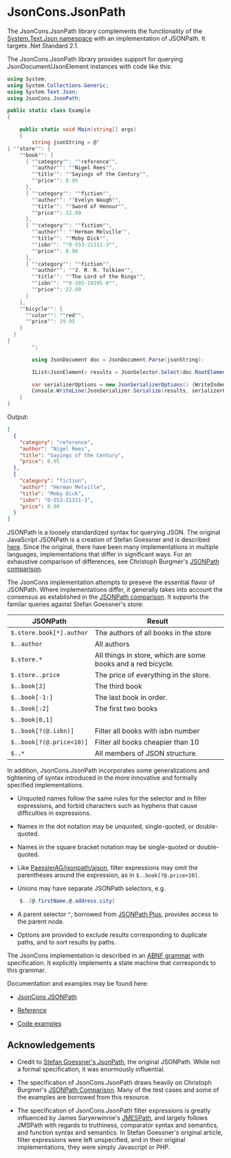 # JsonCons.JsonPath

The JsonCons.JsonPath library complements the functionality of the 
[System.Text.Json namespace](https://docs.microsoft.com/en-us/dotnet/api/system.text.json?view=netcore-3.1)
with an implementation of JSONPath. It targets .Net Standard 2.1.

The JsonCons.JsonPath library provides support for querying
JsonDocument/JsonElement instances with code like this:
```csharp
using System;
using System.Collections.Generic;
using System.Text.Json;
using JsonCons.JsonPath;

public static class Example
{

    public static void Main(string[] args)
    {
        string jsonString = @"
{ ""store"": {
    ""book"": [ 
      { ""category"": ""reference"",
        ""author"": ""Nigel Rees"",
        ""title"": ""Sayings of the Century"",
        ""price"": 8.95
      },
      { ""category"": ""fiction"",
        ""author"": ""Evelyn Waugh"",
        ""title"": ""Sword of Honour"",
        ""price"": 12.99
      },
      { ""category"": ""fiction"",
        ""author"": ""Herman Melville"",
        ""title"": ""Moby Dick"",
        ""isbn"": ""0-553-21311-3"",
        ""price"": 8.99
      },
      { ""category"": ""fiction"",
        ""author"": ""J. R. R. Tolkien"",
        ""title"": ""The Lord of the Rings"",
        ""isbn"": ""0-395-19395-8"",
        ""price"": 22.99
      }
    ],
    ""bicycle"": {
      ""color"": ""red"",
      ""price"": 19.95
    }
  }
}
        ";

        using JsonDocument doc = JsonDocument.Parse(jsonString);

        IList<JsonElement> results = JsonSelector.Select(doc.RootElement, "$..book[?(@.price >= 5 && @.price < 10)]");

        var serializerOptions = new JsonSerializerOptions() {WriteIndented = true};        
        Console.WriteLine(JsonSerializer.Serialize(results, serializerOptions));
    }
}
```
Output:
```json
[
  {
    "category": "reference",
    "author": "Nigel Rees",
    "title": "Sayings of the Century",
    "price": 8.95
  },
  {
    "category": "fiction",
    "author": "Herman Melville",
    "title": "Moby Dick",
    "isbn": "0-553-21311-3",
    "price": 8.99
  }
]
```

JSONPath is a loosely standardized syntax for querying JSON. The original JavaScript JSONPath is a creation
of Stefan Goessner and is described [here](https://goessner.net/articles/JsonPath/). Since
the original, there have been many implementations in multiple languages, 
implementations that differ in significant ways. For an exhaustive comparison of differences, 
see Christoph Burgmer's [JSONPath comparison](https://cburgmer.github.io/json-path-comparison/).

The JsonCons implementation attempts to preseve the essential flavor of JSONPath. Where
implementations differ, it generally takes into account the consensus as established in
the [JSONPath comparison](https://cburgmer.github.io/json-path-comparison/). It supports
the familar queries against Stefan Goessner's store:

JSONPath	                | Result
---------------------------|----------------------------------------
`$.store.book[*].author`	| The authors of all books in the store
`$..author`	        | All authors
`$.store.*`	        | All things in store, which are some books and a red bicycle.
`$.store..price`	        | The price of everything in the store.
`$..book[2]`	        | The third book
`$..book[-1:]`	        | The last book in order.
`$..book[:2]`	        | The first two books
`$..book[0,1]`             | &nbsp;
`$..book[?(@.isbn)]`	| Filter all books with isbn number
`$..book[?(@.price<10)]`	| Filter all books cheapier than 10
`$..*`	                | All members of JSON structure.

  
In addition, JsonCons.JsonPath incorporates some generalizations and tightening of syntax introduced
in the more innovative and formally specified implementations.

- Unquoted names follow the same rules for the selector and in filter
expressions, and forbid characters such as hyphens that cause difficulties
in expressions.

- Names in the dot notation may be unquoted, single-quoted, or double-quoted.

- Names in the square bracket notation may be single-quoted or double-quoted.

- Like [PaesslerAG/jsonpath/ajson](https://github.com/PaesslerAG/jsonpath), filter expressions 
may omit the parentheses around the expression, as in `$..book[?@.price<10]`. 

- Unions may have separate JSONPath selectors, e.g.
```csharp
    $..[@.firstName,@.address.city]
```
- A parent selector `^`, borrowed from [JSONPath Plus](https://www.npmjs.com/package/jsonpath-plus), 
provides access to the parent node.

- Options are provided to exclude results corresponding to duplicate paths, and to 
sort results by paths.

The JsonCons implementation is described in an [ABNF grammar](https://danielaparker.github.io/JsonCons.Net/articles/JsonPath/Specification.html) with specification.
It explicitly implements a state machine that corresponds to this grammar. 

Documentation and examples may be found here:

- [JsonCons JSONPath](https://danielaparker.github.io/JsonCons.Net/articles/JsonPath/JsonConsJsonPath.html)

- [Reference](https://danielaparker.github.io/JsonCons.Net/ref/JsonCons.JsonPath.html)

- [Code examples](https://github.com/danielaparker/JsonCons.Net/blob/main/examples/JsonPath.Examples/JsonPathExamples.cs)

## Acknowledgements

- Credit to [Stefan Goessner's JsonPath](https://goessner.net/articles/JsonPath/),
the original JSONPath. While not a formal specification, it was enormously
influential.

- The specification of JsonCons.JsonPath draws heavily on Christoph Burgmer's 
[JSONPath Comparison](https://cburgmer.github.io/json-path-comparison/).
Many of the test cases and some of the examples are borrowed from this resource.

- The specification of JsonCons.JsonPath filter expressions is greatly influenced by
James Saryerwinnie's [JMESPath](https://jmespath.org/specification.html),
and largely follows JMSPath with regards to truthiness, comparator syntax and semantics,
and function syntax and semantics. In Stefan Goessner's original article, filter
expressions were left unspecified, and in their original implementations, they were
simply Javascript or PHP. 

